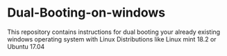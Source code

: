 # Dual-Booting-on-windows

This repository contains instructions for dual booting your already existing windows operating system with Linux Distributions like Linux mint 18.2 or Ubuntu 17.04
